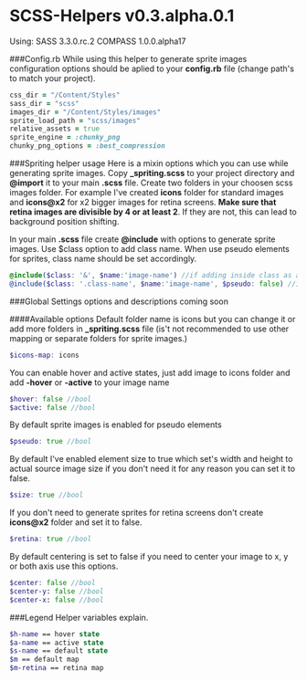 SCSS-Helpers v0.3.alpha.0.1
=====================

Using:
SASS 3.3.0.rc.2
COMPASS 1.0.0.alpha17

###Config.rb
While using this helper to generate sprite images configuration options should be aplied to your **config.rb** file (change path's to match your project).

```ruby
css_dir = "/Content/Styles"
sass_dir = "scss"
images_dir = "/Content/Styles/images"
sprite_load_path = "scss/images"
relative_assets = true
sprite_engine = :chunky_png
chunky_png_options = :best_compression
```

###Spriting helper usage
Here is a mixin options which you can use while generating sprite images.
Copy **_spriting.scss** to your project directory and **@import** it to your main **.scss** file.
Create two folders in your choosen scss images folder. For example I've created **icons** folder for standard images and **icons@x2** for x2 bigger images for retina screens.
**Make sure that retina images are divisible by 4 or at least 2**. If they are not, this can lead to background position shifting.

In your main **.scss** file create **@include** with options to generate sprite images.
Use $class option to add class name. When use pseudo elements for sprites, class name should be set accordingly.

```scss
@include($class: '&', $name:'image-name') //if adding inside class as a module with $pseudo:true
@include($class: '.class-name', $name:'image-name', $pseudo: false) //if adding as standalone class or selector within a module
```

###Global Settings
options and descriptions coming soon

####Available options
Default folder name is icons but you can change it or add more folders in **_spriting.scss** file (is't not recommended to use other mapping or separate folders for sprite images.)

```scss
$icons-map: icons
```

You can enable hover and active states, just add image to icons folder and add **-hover** or **-active** to your image name

```scss
$hover: false //bool
$active: false //bool
```

By default sprite images is enabled for pseudo elements

```scss
$pseudo: true //bool
```

By default I've enabled element size to true which set's width and height to actual source image size if you don't need it for any reason you can set it to false.

```scss
$size: true //bool
```

If you don't need to generate sprites for retina screens don't create **icons@x2** folder and set it to false.

```scss
$retina: true //bool
```

By default centering is set to false if you need to center your image to x, y or both axis use this options.

```scss
$center: false //bool
$center-y: false //bool
$center-x: false //bool
```

###Legend
Helper variables explain.

```scss
$h-name == hover state
$a-name == active state
$s-name == default state
$m == default map
$m-retina == retina map
```
